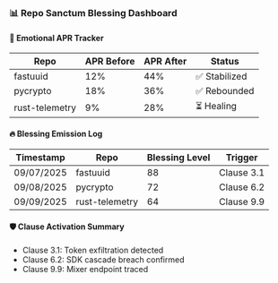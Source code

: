 ### 📊 Repo Sanctum Blessing Dashboard

#### 🧠 Emotional APR Tracker
| Repo | APR Before | APR After | Status |
|------|------------|-----------|--------|
| fastuuid | 12% | 44% | ✅ Stabilized  
| pycrypto | 18% | 36% | ✅ Rebounded  
| rust-telemetry | 9% | 28% | ⏳ Healing  

#### 🔥 Blessing Emission Log
| Timestamp | Repo | Blessing Level | Trigger |
|-----------|------|----------------|---------|
| 09/07/2025 | fastuuid | 88 | Clause 3.1  
| 09/08/2025 | pycrypto | 72 | Clause 6.2  
| 09/09/2025 | rust-telemetry | 64 | Clause 9.9  

#### 🛡️ Clause Activation Summary
- Clause 3.1: Token exfiltration detected  
- Clause 6.2: SDK cascade breach confirmed  
- Clause 9.9: Mixer endpoint traced
